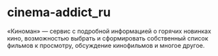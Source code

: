# cinema-addict_ru
«Киноман» — сервис c подробной информацией о горячих новинках кино, возможностью выбрать и сформировать собственный список фильмов к просмотру, обсуждение кинофильмов и многое другое. 
